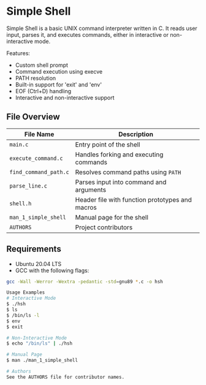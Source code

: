 # Simple Shell

Simple Shell is a basic UNIX command interpreter written in C. It reads user input, parses it, and executes commands, either in interactive or non-interactive mode.

Features:
- Custom shell prompt
- Command execution using execve
- PATH resolution
- Built-in support for 'exit' and 'env'
- EOF (Ctrl+D) handling
- Interactive and non-interactive support

## File Overview

| File Name             | Description                                       |
|-----------------------|---------------------------------------------------|
| `main.c`              | Entry point of the shell                          |
| `execute_command.c`   | Handles forking and executing commands            |
| `find_command_path.c` | Resolves command paths using `PATH`               |
| `parse_line.c`        | Parses input into command and arguments           |
| `shell.h`             | Header file with function prototypes and macros   |
| `man_1_simple_shell`  | Manual page for the shell                         |
| `AUTHORS`             | Project contributors                              |

## Requirements

- Ubuntu 20.04 LTS
- GCC with the following flags:

```bash
gcc -Wall -Werror -Wextra -pedantic -std=gnu89 *.c -o hsh

Usage Examples
# Interactive Mode
$ ./hsh
$ ls
$ /bin/ls -l
$ env
$ exit

# Non-Interactive Mode
$ echo "/bin/ls" | ./hsh

# Manual Page
$ man ./man_1_simple_shell

# Authors
See the AUTHORS file for contributor names.
